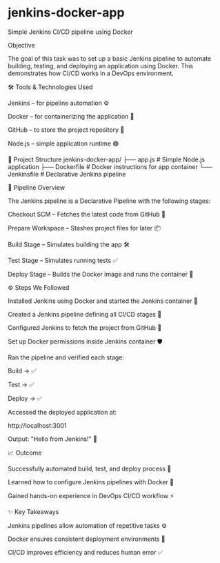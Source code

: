 # jenkins-docker-app
Simple Jenkins CI/CD pipeline using Docker

Objective

The goal of this task was to set up a basic Jenkins pipeline to automate building, testing, and deploying an application using Docker. This demonstrates how CI/CD works in a DevOps environment.

🛠 Tools & Technologies Used

Jenkins – for pipeline automation ⚙️

Docker – for containerizing the application 🐳

GitHub – to store the project repository 📂

Node.js – simple application runtime 🟢

📁 Project Structure
jenkins-docker-app/
├── app.js          # Simple Node.js application
├── Dockerfile      # Docker instructions for app container
└── Jenkinsfile     # Declarative Jenkins pipeline

📌 Pipeline Overview

The Jenkins pipeline is a Declarative Pipeline with the following stages:

Checkout SCM – Fetches the latest code from GitHub 🔄

Prepare Workspace – Stashes project files for later 📦

Build Stage – Simulates building the app 🛠

Test Stage – Simulates running tests ✅

Deploy Stage – Builds the Docker image and runs the container 🚀

⚙️ Steps We Followed

Installed Jenkins using Docker and started the Jenkins container 🐳

Created a Jenkins pipeline defining all CI/CD stages 📝

Configured Jenkins to fetch the project from GitHub 🔗

Set up Docker permissions inside Jenkins container 🛡

Ran the pipeline and verified each stage:

Build → ✅

Test → ✅

Deploy → ✅

Accessed the deployed application at:

http://localhost:3001


Output: "Hello from Jenkins!" 💬

📈 Outcome

Successfully automated build, test, and deploy process 🎯

Learned how to configure Jenkins pipelines with Docker 🐳

Gained hands-on experience in DevOps CI/CD workflow ⚡

✨ Key Takeaways

Jenkins pipelines allow automation of repetitive tasks ⚙️

Docker ensures consistent deployment environments 🐳

CI/CD improves efficiency and reduces human error ✅
